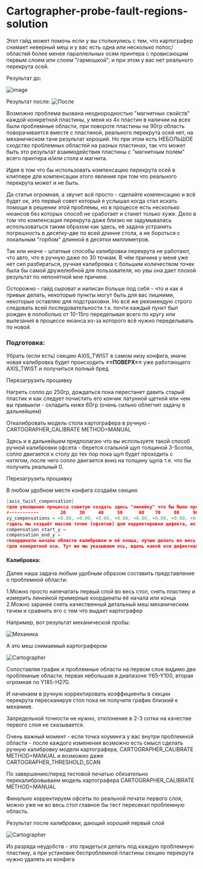 # Cartographer-probe-fault-regions-solution

Этот гайд может помочь если у вы столкнулись с тем, что картографер снимает неверный меш и у вас есть одна или несколько полос/областей более менее параллельных осям принтера с провисающим первым слоем или слоем "гармошкой", и при этом у вас нет реального перекрута осей.

Результат до:

![image](https://github.com/user-attachments/assets/9d96c158-fff3-453d-8174-94d98f0a32e6)


Результат после:
![После](https://i.ibb.co/P6m4vfm/image.png)


Возможно проблема вызвана неоднородностью "магнитных свойств" каждой конкретной пластины, у меня из 4х пластин в наличии на всех были проблемные области, при повороте пластины на 90гр область поворачивается вместе с пластиной, реального перекрута осей нет, на механическом таче результат хороший. Но при этом есть НЕБОЛЬШОЕ сходство проблемных областей на разных пластинах, так что может быть это результат взаимодействия пластины с "магнитным полем" всего принтера и/или стола и магнита.

Идея в том что бы использовать компенсацию перекрута осей в клиппере для компенсации этого явления при том что реального перекрута может и не быть. 

Да статья огромная, а звучит всё просто - сделайте компенсацию и всё будет ок, это первый совет который я услышал когда стал искать помощи в решении этой проблемы, но в процессе есть несколько нюансов без которых способ не сработает и станет только хуже. Дело в том что компенсация перекрута даже близко не задумывалась использоваться таким образом как здесь, её задача устранить погрешность в десятку-две по всей длинне стола, а не бороться с локальным "горбом" длинной в десятки миллиметров.

Так или иначе - штатные способы калибровки перекрута не работают, что авто, что в ручную даже по 30 точкам. В чём причина у меня уже нет сил разбираться, ручная калибровка с большим количеством точек была бы самой дружелюбной для пользователя, но увы она дает плохой результат по непонятной мне причине.

Осторожно - гайд сыроват и написан больше под себя - что и как я привык делать, некоторые пункты могут быть для вас лишними, некоторые оставляю для подстраховки. 
Но всё же рекомендую строго следовать всей последовательности т.к. почти каждый пункт был рожден в попоболью от 10-15го переделывая всего по кругу или вылезания в процессе нюанса из-за которого всё нужно переделывать по новой.

### Подготовка:

Убрать (если есть) секцию AXIS_TWIST в самом низу конфига, иначе новая калибровка будет происходить **==ПОВЕРХ==** уже работающего AXIS_TWIST и получиться полный бред

Перезагрузить прошивку

Нагреть сопло до 250гр, дождаться пока перестанет давить старый пластик и как следует почистить его кончик латунной щеткой или чем вы привыкли - охладить ниже 60гр (очень сильно облегчит задачу в дальнейшем)

Откалибровать модель стола картографера в ручную - CARTOGRAPHER_CALIBRATE METHOD=MANUAL

Здесь и в дальнейшем предполагаю что вы используете такой способ ручной калибровки офсета -  берется стальной щуп толщиной 3-5соток, сопло двигается к столу до тех пор пока щуп будет проходить с натягом, после чего сопло двигается вниз на толщину щупа т.е. что бы получить реальный 0.

Перезагрузить прошивку

В любом удобном месте конфига создаём  секцию

```c
[axis_twist_compensation]
#для уполщения процесса советую создать здесь "линейку" что бы было проще ориентироваться к каким координатам примениться офсет. Но линейку нужно спозиционировать по несколькоим точкам, т.е. например меняется несколько значений в zy_compensations на +1, перезагружаетесь - снимаете меш, смотрите какая точка какой координате соответствует и заполняете линейку для что бы координаты соответствовали реальным.
#-----------        20     30     40     50      60    70     80     90     100   110    120     130    140   150     160    170    180    190   200    210    220    230    240    250    260    270    280    290    300    310    320     330
zy_compensations = +0.00, +0.00, +0.00, +0.00, +0.00, +0.00, +0.00, +0.00, +0.00, +0.00, +0.00, +0.00, +0.00, +0.00, +0.00, +0.00, +0.00, +0.00, +0.00, +0.00, +0.00, +0.00, +0.00, +0.00, +0.00, +0.00, +0.00, +0.00, +0.00, +0.00, +0.00, +0.00,
#здесь мы создаёт массив точек (офсетов) для корректировки дефекта, их количество должно быть НЕЧЁТНЫМ, [количество]/[max-mix]=расстояние между точками, его следует выбирать соразмерным дефективной области и крутизне её начала или конца
compensation_start_y = 
compensation_end_y = 
#координаты начала области калибровки и её конца, лучше делать во весь стол, я пробовал задавать компенсацию только в проблемной области но работает криво. Основной момент - точки должны быть СИММЕТРИЧНЫ относительно [bed_mesh] zero_reference_position: 164, 162 
#для конкретной оси. Тут же мы указываем ось, вдоль какой оси дефектная область - ту ось и указываем
```


#### Калибровка:

Далее наша задача любым удобным образом составить представление о проблемной области:

1.Можно просто напечатать первый слой во весь стол, снять пластину и измерить линейкой примерные координаты её начала или конца
2.Можно заранее снять качественный детальный меш механическим тачем и сравнить его с тем что выдает картографер

Например, вот результат механической пробы:

![Механика](https://i.ibb.co/SBsXzr7/image.png)

А это меш снимаемый картографером

![Cartographer](https://i.ibb.co/GkhkchQ/image.png)

Сопоставляя график и проблемные области на первом слое видимо две проблемные области, первая небольшая в диапазоне Y65-Y100, вторая огромная по  Y185-Н270.

И начинаем в ручную корректировать коэффициенты в секции перекрута пересканируя стол пока не получите график близкий к механике.

Запредельной точности не нужно, отклонение в 2-3 сотки  на качестве первого слоя не сказывается.

Очень важный момент - если точка хоуминга у вас внутри проблемной области - после каждого изменения возможно есть смысл сделать ручную калибровку модели картографера, CARTOGRAPHER_CALIBRATE METHOD=MANUAL и возможно даже CARTOGRAPHER_THRESHOLD_SCAN

По завершению/перед тестовой печатью обязательно перекалибровываем модель картографера CARTOGRAPHER_CALIBRATE METHOD=MANUAL

Финально корректируем офсеты по реальной печати первого слоя, можно уже не во весь стол главное бы тест пересекал проблемную область.

Результат после калибровки, дающий хороший первый слой



![Cartographer](https://i.ibb.co/w72HRtx/image.png)

Из разряда неудобств - это придеться делать под каждую проблемную пластину, а при установке беспроблемной пластины секцию перекрута нужно удалять из конфига
